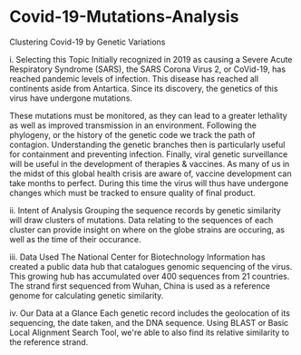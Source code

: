 # Covid-19-Mutations-Analysis
Clustering Covid-19 by Genetic Variations

i. Selecting this Topic
Initially recognized in 2019 as causing a Severe Acute Respiratory Syndrome (SARS), the SARS Corona Virus 2, or CoVid-19, has reached pandemic levels of infection. This disease has reached all continents aside from Antartica. Since its discovery, the genetics of this virus have undergone mutations. 

These mutations must be monitored, as they can lead to a greater lethality as well as improved transmission in an environment. Following the phylogeny, or the history of the genetic code we track the path of contagion. Understanding the genetic branches then is particularly useful for containment and preventing infection. Finally, viral genetic surveillance will be useful in the development of therapies & vaccines. As many of us in the midst of this global health crisis are aware of, vaccine development can take months to perfect. During this time the virus will thus have undergone changes which must be tracked to ensure quality of final product.


ii. Intent of Analysis
Grouping the sequence records by genetic similarity will draw clusters of mutations. Data relating to the sequences of each cluster can provide insight on where on the globe strains are occuring, as well as the time of their occurance. 


iii. Data Used
The National Center for Biotechnology Information has created a public data hub that catalogues genomic sequencing of the virus. This growing hub has accumulated over 400 sequences from 21 countries. The strand first sequenced from Wuhan, China is used as a reference genome for calculating genetic similarity.


iv. Our Data at a Glance
Each genetic record includes the geolocation of its sequencing, the date taken, and the DNA sequence. Using BLAST or Basic Local Alignment Search Tool, we're able to also find its relative similarity to the reference strand.
